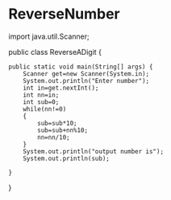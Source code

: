 # ReverseNumber
import java.util.Scanner;

public class ReverseADigit {

	public static void main(String[] args) {
		Scanner get=new Scanner(System.in);
		System.out.println("Enter number");
		int in=get.nextInt();
		int nn=in;
		int sub=0;
		while(nn!=0)
		{
			sub=sub*10;
			sub=sub+nn%10;
			nn=nn/10;
		}
		System.out.println("output number is");
		System.out.println(sub);

	}

}
